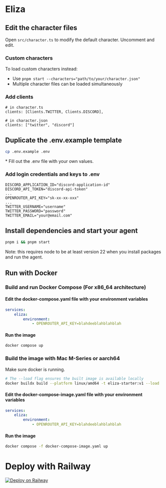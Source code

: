 # Eliza

## Edit the character files

Open `src/character.ts` to modify the default character. Uncomment and edit.

### Custom characters

To load custom characters instead:
- Use `pnpm start --characters="path/to/your/character.json"`
- Multiple character files can be loaded simultaneously

### Add clients
```
# in character.ts
clients: [Clients.TWITTER, Clients.DISCORD],

# in character.json
clients: ["twitter", "discord"]
```

## Duplicate the .env.example template

```bash
cp .env.example .env 
```

\* Fill out the .env file with your own values.

### Add login credentials and keys to .env
```
DISCORD_APPLICATION_ID="discord-application-id"
DISCORD_API_TOKEN="discord-api-token"
...
OPENROUTER_API_KEY="sk-xx-xx-xxx"
...
TWITTER_USERNAME="username"
TWITTER_PASSWORD="password"
TWITTER_EMAIL="your@email.com"
```

## Install dependencies and start your agent

```bash
pnpm i && pnpm start
```
Note: this requires node to be at least version 22 when you install packages and run the agent.

## Run with Docker

### Build and run Docker Compose (For x86_64 architecture)

#### Edit the docker-compose.yaml file with your environment variables

```yaml
services:
    eliza:
        environment:
            - OPENROUTER_API_KEY=blahdeeblahblahblah
```

#### Run the image

```bash
docker compose up
```

### Build the image with Mac M-Series or aarch64

Make sure docker is running.

```bash
# The --load flag ensures the built image is available locally
docker buildx build --platform linux/amd64 -t eliza-starter:v1 --load .
```

#### Edit the docker-compose-image.yaml file with your environment variables

```yaml
services:
    eliza:
        environment:
            - OPENROUTER_API_KEY=blahdeeblahblahblah
```

#### Run the image

```bash
docker compose -f docker-compose-image.yaml up
```

# Deploy with Railway

[![Deploy on Railway](https://railway.com/button.svg)](https://railway.com/template/aW47_j)